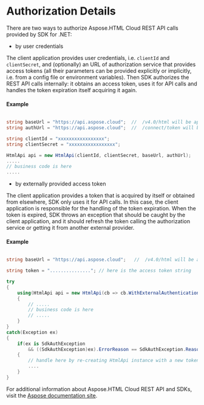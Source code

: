 # Authorization Details

There are two ways to authorize Aspose.HTML Cloud REST API calls provided by SDK for .NET:

* by user credentials

The client application provides user credentials, i.e. `clientId` and `clientSecret`, and (optionally) an URL of authorization service that provides access tokens (all their parameters can be provided explicitly or implicitly, i.e. from a config file or environment variables). Then SDK authorizes the REST API calls internally: it obtains an access token, uses it for API calls and handles the token expiration itself acquiring it again.   

#### Example

```c#

string baseUrl = "https://api.aspose.cloud";  //  /v4.0/html will be appended by default
string authUrl = "https://api.aspose.cloud";  //  /connect/token will be appended

string clientId = "xxxxxxxxxxxxxxxxx";
string clientSecret = "xxxxxxxxxxxxxxxxx";

HtmlApi api = new HtmlApi(clientId, clientSecret, baseUrl, authUrl);
.....
// business code is here
.....

```


* by externally provided access token

The client application provides a token that is acquired by itself or obtained from elsewhere, SDK only uses it for API calls. In this case, the client application is responsible for the handling of the token expiration. When the token is expired, SDK throws an exception that should be caught by the client application, and it should refresh the token calling the authorization service or getting it from another external provider. 

#### Example

```c#

string baseUrl = "https://api.aspose.cloud";   //  /v4.0/html will be appended by default

string token = "..............."; // here is the access token string

try
{
    using(HtmlApi api = new HtmlApi(cb => cb.WithExternalAuthentication(token)))
    {
        // .....
        // business code is here
        // .....
    }
}
catch(Exception ex)
{
	if(ex is SdkAuthException 
		&& ((SdkAuthException)ex).ErrorReason == SdkAuthException.Reason.TokenExpired )
	{
		// handle here by re-creating HtmlApi instance with a new token
		.... 
	}
}

```



For additional information about Aspose.HTML Cloud REST API and SDKs, visit the [Aspose documentation site](https://docs.aspose.cloud/html/overview/).

